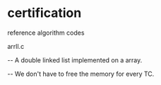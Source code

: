 # certification
reference algorithm codes

arrll.c

 -- A double linked list implemented on a array.
 
 -- We don't have to free the memory for every TC. 
